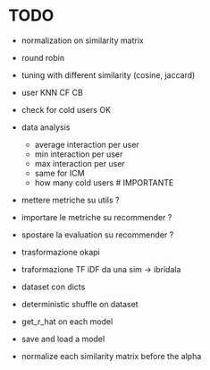# TODO

- normalization on similarity matrix
- round robin
- tuning with different similarity (cosine, jaccard)
- user KNN CF CB

- check for cold users OK
- data analysis
    - average interaction per user
    - min interaction per user
    - max interaction per user
    - same for ICM
    - how many cold users # IMPORTANTE

- mettere metriche su utils ?
- importare le metriche su recommender ?
- spostare la evaluation su recommender ?

- trasformazione okapi
- traformazione TF iDF da una sim -> ibridala 


- dataset con dicts
- deterministic shuffle on dataset
- get_r_hat on each model
- save and load a model
- normalize each similarity matrix before the alpha 
